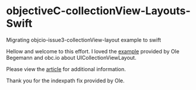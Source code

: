 # objectiveC-collectionView-Layouts-Swift
Migrating objcio-issue3-collectionView-layout example to swift

Hellow and welcome to this effort. I loved the [example](https://github.com/objcio/issue-3-collection-view-layouts) provided by Ole Begemann and obc.io about UICollectionViewLayout.

Please view the [article](https://www.objc.io/issues/3-views/collection-view-layouts/) for additional information.

Thank you for the indexpath fix provided by Ole.
